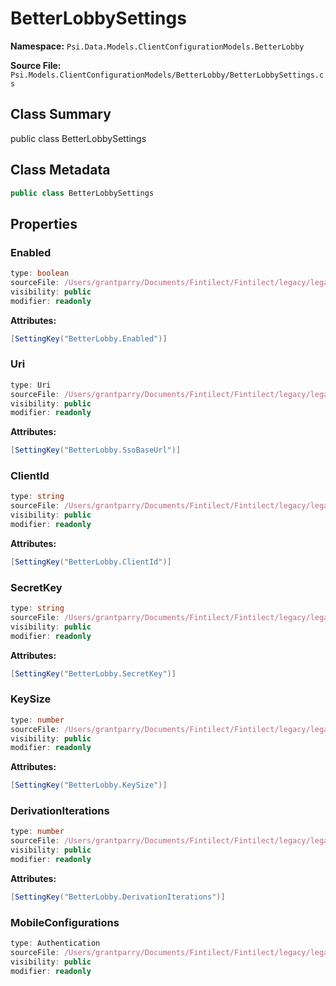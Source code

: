# BetterLobbySettings

**Namespace:** `Psi.Data.Models.ClientConfigurationModels.BetterLobby`

**Source File:** `Psi.Models.ClientConfigurationModels/BetterLobby/BetterLobbySettings.cs`

## Class Summary

public class BetterLobbySettings

## Class Metadata

```typescript
public class BetterLobbySettings
```

## Properties

### Enabled

```typescript
type: boolean
sourceFile: /Users/grantparry/Documents/Fintilect/Fintilect/legacy/legacy-apis/Psi.Models.ClientConfigurationModels/BetterLobby/BetterLobbySettings.cs
visibility: public
modifier: readonly
```

**Attributes:**
```csharp
[SettingKey("BetterLobby.Enabled")]
```

### Uri

```typescript
type: Uri
sourceFile: /Users/grantparry/Documents/Fintilect/Fintilect/legacy/legacy-apis/Psi.Models.ClientConfigurationModels/BetterLobby/BetterLobbySettings.cs
visibility: public
modifier: readonly
```

**Attributes:**
```csharp
[SettingKey("BetterLobby.SsoBaseUrl")]
```

### ClientId

```typescript
type: string
sourceFile: /Users/grantparry/Documents/Fintilect/Fintilect/legacy/legacy-apis/Psi.Models.ClientConfigurationModels/BetterLobby/BetterLobbySettings.cs
visibility: public
modifier: readonly
```

**Attributes:**
```csharp
[SettingKey("BetterLobby.ClientId")]
```

### SecretKey

```typescript
type: string
sourceFile: /Users/grantparry/Documents/Fintilect/Fintilect/legacy/legacy-apis/Psi.Models.ClientConfigurationModels/BetterLobby/BetterLobbySettings.cs
visibility: public
modifier: readonly
```

**Attributes:**
```csharp
[SettingKey("BetterLobby.SecretKey")]
```

### KeySize

```typescript
type: number
sourceFile: /Users/grantparry/Documents/Fintilect/Fintilect/legacy/legacy-apis/Psi.Models.ClientConfigurationModels/BetterLobby/BetterLobbySettings.cs
visibility: public
modifier: readonly
```

**Attributes:**
```csharp
[SettingKey("BetterLobby.KeySize")]
```

### DerivationIterations

```typescript
type: number
sourceFile: /Users/grantparry/Documents/Fintilect/Fintilect/legacy/legacy-apis/Psi.Models.ClientConfigurationModels/BetterLobby/BetterLobbySettings.cs
visibility: public
modifier: readonly
```

**Attributes:**
```csharp
[SettingKey("BetterLobby.DerivationIterations")]
```

### MobileConfigurations

```typescript
type: Authentication
sourceFile: /Users/grantparry/Documents/Fintilect/Fintilect/legacy/legacy-apis/Psi.Models.ClientConfigurationModels/BetterLobby/BetterLobbySettings.cs
visibility: public
modifier: readonly
```
